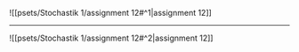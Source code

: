 ![[psets/Stochastik 1/assignment 12#^1|assignment 12]]

---

![[psets/Stochastik 1/assignment 12#^2|assignment 12]]
